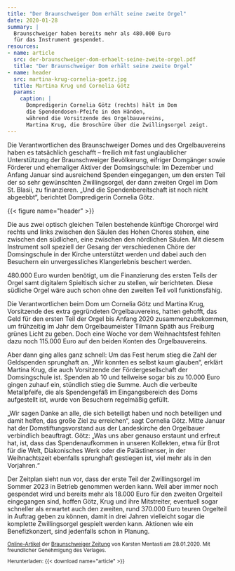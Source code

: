 ```yaml
---
title: "Der Braunschweiger Dom erhält seine zweite Orgel"
date: 2020-01-28
summary: |
  Braunschweiger haben bereits mehr als 480.000 Euro 
  für das Instrument gespendet.
resources:
- name: article
  src: der-braunschweiger-dom-erhaelt-seine-zweite-orgel.pdf
  title: "Der Braunschweiger Dom erhält seine zweite Orgel"
- name: header
  src: martina-krug-cornelia-goetz.jpg
  title: Martina Krug und Cornelia Götz
  params:
    caption: |
      Dompredigerin Cornelia Götz (rechts) hält im Dom 
      die Spendendosen-Pfeife in den Händen, 
      während die Vorsitzende des Orgelbauvereins, 
      Martina Krug, die Broschüre über die Zwillingsorgel zeigt.
---
```


Die Verantwortlichen des Braunschweiger Domes und des Orgelbauvereins 
haben es tatsächlich geschafft&nbsp;– freilich mit fast unglaublicher 
Unterstützung der Braunschweiger Bevölkerung, eifriger Domgänger sowie 
Förderer und ehemaliger Aktiver der Domsingschule: Im Dezember und 
Anfang Januar sind ausreichend Spenden eingegangen, um den ersten Teil 
der so sehr gewünschten Zwillingsorgel, der dann zweiten Orgel im Dom 
St.&nbsp;Blasii, zu finanzieren. „Und die Spendenbereitschaft ist noch 
nicht abgeebbt“, berichtet Dompredigerin Cornelia Götz.

{{< figure name="header" >}}

Die aus zwei optisch gleichen Teilen bestehende künftige Chororgel 
wird rechts und links zwischen den Säulen des Hohen Chores stehen, 
eine zwischen den südlichen, eine zwischen den nördlichen Säulen. 
Mit diesem Instrument soll speziell der Gesang der verschiedenen Chöre 
der Domsingschule in der Kirche unterstützt werden und dabei auch 
den Besuchern ein unvergessliches Klangerlebnis beschert werden.

480.000&nbsp;Euro wurden benötigt, um die Finanzierung des ersten 
Teils der Orgel samt digitalem Spieltisch sicher zu stellen, 
wir berichteten. Diese südliche Orgel wäre auch schon ohne den 
zweiten Teil voll funktionsfähig.

Die Verantwortlichen beim Dom um Cornelia Götz und Martina Krug, 
Vorsitzende des extra gegründeten Orgelbauvereins, hatten gehofft, 
das Geld für den ersten Teil der Orgel bis Anfang&nbsp;2020 
zusammenzubekommen, um frühzeitig im Jahr dem Orgelbaumeister 
Tilmann Späth aus Freiburg grünes Licht zu geben. Doch eine Woche 
vor dem Weihnachtsfest fehlten dazu noch 115.000&nbsp;Euro auf den 
beiden Konten des Orgelbauvereins.

Aber dann ging alles ganz schnell: Um das Fest herum stieg die Zahl 
der Geldspenden sprunghaft an. „Wir konnten es selbst kaum glauben“, 
erklärt Martina Krug, die auch Vorsitzende der Fördergesellschaft 
der Domsingschule ist. Spenden ab&nbsp;10 und teilweise sogar bis zu 
10.000&nbsp;Euro gingen zuhauf ein, stündlich stieg die Summe. Auch die 
verbeulte Metallpfeife, die als Spendengefäß im Eingangsbereich des Doms aufgestellt ist, wurde von Besuchern regelmäßig gefüllt.

„Wir sagen Danke an alle, die sich beteiligt haben und noch beteiligen 
und damit helfen, das große Ziel zu erreichen“, sagt Cornelia Götz. 
Mitte Januar hat der Domstiftungsvorstand aus der Landeskirche den 
Orgelbauer verbindlich beauftragt. Götz:&nbsp;„Was uns aber genauso erstaunt 
und erfreut hat, ist, dass das Spendenaufkommen in unseren Kollekten, 
etwa für Brot für die Welt, Diakonisches Werk oder die Palästinenser, 
in der Weihnachtszeit ebenfalls sprunghaft gestiegen ist, viel mehr als 
in den Vorjahren.“

Der Zeitplan sieht nun vor, dass der erste Teil der Zwillingsorgel im 
Sommer&nbsp;2023 in Betrieb genommen werden kann. Weil aber immer noch 
gespendet wird und bereits mehr als 18.000&nbsp;Euro für den zweiten 
Orgelteil eingegangen sind, hoffen Götz, Krug und ihre Mitstreiter, 
eventuell sogar schneller als erwartet auch den zweiten, rund 
370.000&nbsp;Euro teuren Orgelteil in Auftrag geben zu können, damit in 
drei Jahren vielleicht sogar die komplette Zwillingsorgel gespielt 
werden kann. Aktionen wie ein Benefizkonzert, sind jedenfalls schon 
in Planung.

<small>

[Online-Artikel](https://braunschweiger-zeitung.de/article228271101/) der [Braunschweiger Zeitung](https://braunschweiger-zeitung.de) von Karsten Mentasti am 28.01.2020.
Mit freundlicher Genehmigung des Verlages.

Herunterladen: {{< download name="article" >}}

</small>
